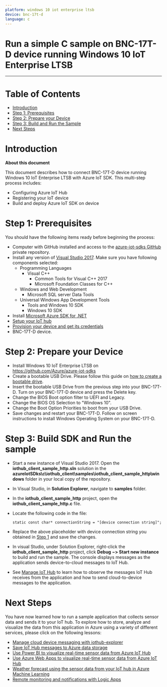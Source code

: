 ```yaml
---
platform: windows 10 iot enterprise ltsb
device: bnc-17t-d
language: c
---
```


Run a simple C sample on BNC-17T-D device running Windows 10 IoT Enterprise LTSB
===
---

# Table of Contents

-   [Introduction](#Introduction)
-   [Step 1: Prerequisites](#Prerequisites)
-   [Step 2: Prepare your Device](#PrepareDevice)
-   [Step 3: Build and Run the Sample](#Build)
-   [Next Steps](#NextSteps)

<a name="Introduction"></a>
# Introduction
**About this document**

This document describes how to connect BNC-17T-D device running Windows 10 IoT Enterprise LTSB with Azure IoT SDK. This multi-step process includes:
-   Configuring Azure IoT Hub
-   Registering your IoT device
-   Build and deploy Azure IoT SDK on device

<a name="Prerequisites"></a>
# Step 1: Prerequisites

You should have the following items ready before beginning the process:

-   Computer with GitHub installed and access to the [azure-iot-sdks GitHub](https://github.com/Azure/azure-iot-sdks) private repository.
-   Install any version of [Visual Studio 2017](https://www.visualstudio.com/downloads/download-visual-studio-vs.aspx). 
    Make sure you have following components selected:
    -   Programming Languages
        -   Visual C++
            -   Common Tools for Visual C++ 2017
            -   Microsoft Foundation Classes for C++
    -   Windows and Web Development
        -   Microsoft SQL server Data Tools
    -   Universal Windows App Development Tools
        -   Tools and Windows 10 SDK
        -   Windows 10 SDK
-   Install [Microsoft Azure SDK for .NET](http://www.microsoft.com/download/details.aspx?id=48178)
-   [Setup your IoT hub][lnk-setup-iot-hub]
-   [Provision your device and get its credentials][lnk-manage-iot-hub]
-   BNC-17T-D device.   

<a name="PrepareDevice"></a>
# Step 2: Prepare your Device

-   Install Windows 10 IoT Enterprise LTSB on <https://github.com/Azure/azure-iot-sdks>
-   Create a bootable USB Drive. Please follow this guide on [how to create a bootable drive](https://www.microsoft.com/en-us/download/windows-usb-dvd-download-tool).
-   Insert the bootable USB Drive from the previous step into your BNC-17T-D. Turn on your BNC-17T-D device and press the Delete key.
-   Change the BIOS Boot option filter to UEFI and Legacy.
-   Change the BIOS OS Selection to "Windows 10".
-   Change the Boot Option Priorities to boot from your USB Drive.
-   Save changes and restart your BNC-17T-D. Follow on screen instructions to install Windows Operating System on your BNC-17T-D.

<a name="Build"></a>
# Step 3: Build SDK and Run the sample

-   Start a new instance of Visual Studio 2017. Open the **iothub\_client\_sample\_http.sln** solution in the  **azureIotSDks\c\iothub\_client\samples\iothub\_client\_sample\_http\windows** folder in your local copy of the repository.

-   In Visual Studio, in **Solution Explorer**, navigate to **samples** folder.

-   In the **iothub\_client\_sample\_http** project, open the **iothub\_client\_sample\_http.c** file.

-   Locate the following code in the file:

        static const char* connectionString = "[device connection string]";

-   Replace the above placeholder with device connection string you obtained in [Step 1](#Step-1:-Prerequisites) and save the changes.

-   In visual Studio, under Solution Explorer, right-click the **iothub\_client\_sample\_http** project, click **Debug −> Start new instance** to build and run the sample. The console displays messages as the application sends device-to-cloud messages to IoT Hub.

-   See [Manage IoT Hub][lnk-manage-iot-hub] to learn how to observe the messages IoT Hub receives from the application and how to send cloud-to-device messages to the application.

<a name="NextSteps"></a>
# Next Steps

You have now learned how to run a sample application that collects sensor data and sends it to your IoT hub. To explore how to store, analyze and visualize the data from this application in Azure using a variety of different services, please click on the following lessons:

-   [Manage cloud device messaging with iothub-explorer]
-   [Save IoT Hub messages to Azure data storage]
-   [Use Power BI to visualize real-time sensor data from Azure IoT Hub]
-   [Use Azure Web Apps to visualize real-time sensor data from Azure IoT Hub]
-   [Weather forecast using the sensor data from your IoT hub in Azure Machine Learning]
-   [Remote monitoring and notifications with Logic Apps]   

[Manage cloud device messaging with iothub-explorer]: https://docs.microsoft.com/en-us/azure/iot-hub/iot-hub-explorer-cloud-device-messaging
[Save IoT Hub messages to Azure data storage]: https://docs.microsoft.com/en-us/azure/iot-hub/iot-hub-store-data-in-azure-table-storage
[Use Power BI to visualize real-time sensor data from Azure IoT Hub]: https://docs.microsoft.com/en-us/azure/iot-hub/iot-hub-live-data-visualization-in-power-bi
[Use Azure Web Apps to visualize real-time sensor data from Azure IoT Hub]: https://docs.microsoft.com/en-us/azure/iot-hub/iot-hub-live-data-visualization-in-web-apps
[Weather forecast using the sensor data from your IoT hub in Azure Machine Learning]: https://docs.microsoft.com/en-us/azure/iot-hub/iot-hub-weather-forecast-machine-learning
[Remote monitoring and notifications with Logic Apps]: https://docs.microsoft.com/en-us/azure/iot-hub/iot-hub-monitoring-notifications-with-azure-logic-apps
[setup-devbox-windows]: https://github.com/Azure/azure-iot-sdks/blob/master/c/doc/devbox_setup.md
[lnk-setup-iot-hub]: ../setup_iothub.md
[lnk-manage-iot-hub]: ../manage_iot_hub.md
